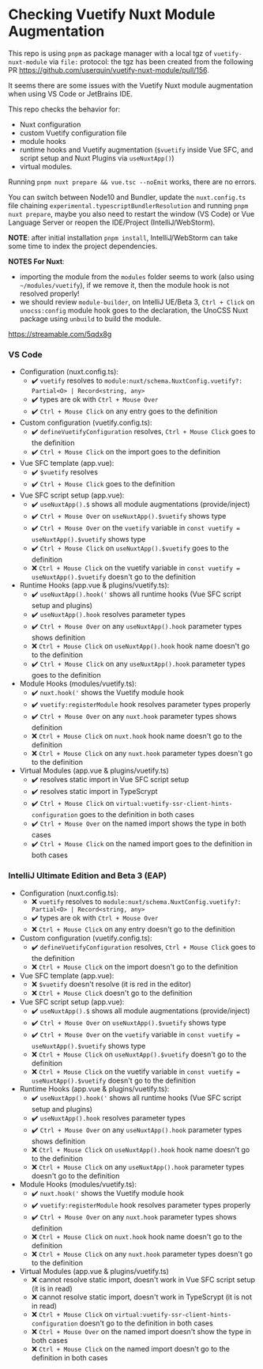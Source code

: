 # Checking Vuetify Nuxt Module Augmentation

This repo is using `pnpm` as package manager with a local tgz of `vuetify-nuxt-module` via `file:` protocol: the tgz has been created from the following PR https://github.com/userquin/vuetify-nuxt-module/pull/156.

It seems there are some issues with the Vuetify Nuxt module augmentation when using VS Code or JetBrains IDE.

This repo checks the behavior for:
- Nuxt configuration
- custom Vuetify configuration file
- module hooks
- runtime hooks and Vuetify augmentation (`$vuetify` inside Vue SFC, and script setup and Nuxt Plugins via `useNuxtApp()`)
- virtual modules.

Running `pnpm nuxt prepare && vue.tsc --noEmit` works, there are no errors.

You can switch between Node10 and Bundler, update the `nuxt.config.ts` file chaining `experimental.typescriptBundlerResolution` and running `pnpm nuxt prepare`, maybe you also need to restart the window (VS Code) or Vue Language Server or reopen the IDE/Project (IntelliJ/WebStorm).

**NOTE**: after initial installation `pnpm install`, IntelliJ/WebStorm can take some time to index the project dependencies.

**NOTES For Nuxt**: 
- importing the module from the `modules` folder seems to work (also using `~/modules/vuetify`), if we remove it, then the module hook is not resolved properly!
- we should review `module-builder`, on IntelliJ UE/Beta 3, `Ctrl + Click` on `unocss:config` module hook goes to the declaration, the UnoCSS Nuxt package using `unbuild` to build the module.

https://streamable.com/5qdx8g

### VS Code

- Configuration (nuxt.config.ts):
  - ✔️ `vuetify` resolves to `module:nuxt/schema.NuxtConfig.vuetify?: Partial<O> | Record<string, any>`
  - ✔️ types are ok with `Ctrl + Mouse Over`
  - ✔️ `Ctrl + Mouse Click` on any entry goes to the definition
- Custom configuration (vuetify.config.ts):
  - ✔️ `defineVuetifyConfiguration` resolves, `Ctrl + Mouse Click` goes to the definition
  - ✔️ `Ctrl + Mouse Click` on the import goes to the definition
- Vue SFC template (app.vue):
  - ✔️ `$vuetify` resolves
  - ✔️ `Ctrl + Mouse Click` goes to the definition
- Vue SFC script setup (app.vue):
  - ✔️ `useNuxtApp().$` shows all module augmentations (provide/inject)
  - ✔️ `Ctrl + Mouse Over` on `useNuxtApp().$vuetify` shows type
  - ✔️ `Ctrl + Mouse Over` on the `vuetify` variable in `const vuetify = useNuxtApp().$vuetify` shows type
  - ✔️ `Ctrl + Mouse Click` on `useNuxtApp().$vuetify` goes to the definition
  - ❌ `Ctrl + Mouse Click` on the vuetify variable in `const vuetify = useNuxtApp().$vuetify` doesn't go to the definition
- Runtime Hooks (app.vue & plugins/vuetify.ts):
  - ✔️ `useNuxtApp().hook('` shows all runtime hooks (Vue SFC script setup and plugins)
  - ✔️ `useNuxtApp().hook` resolves parameter types
  - ✔️ `Ctrl + Mouse Over` on any `useNuxtApp().hook` parameter types shows definition
  - ❌ `Ctrl + Mouse Click` on `useNuxtApp().hook` hook name doesn't go to the definition
  - ✔️ `Ctrl + Mouse Click` on any `useNuxtApp().hook` parameter types goes to the definition
- Module Hooks (modules/vuetify.ts):
  - ✔️ `nuxt.hook('` shows the Vuetify module hook
  - ✔️ `vuetify:registerModule` hook resolves parameter types properly
  - ✔️ `Ctrl + Mouse Over` on any `nuxt.hook` parameter types shows definition
  - ❌ `Ctrl + Mouse Click` on `nuxt.hook` hook name doesn't go to the definition
  - ❌ `Ctrl + Mouse Click` on any `nuxt.hook` parameter types doesn't go to the definition
- Virtual Modules (app.vue & plugins/vuetify.ts)
  - ✔️ resolves static import in Vue SFC script setup
  - ✔️ resolves static import in TypeScrypt
  - ✔️ `Ctrl + Mouse Click` on `virtual:vuetify-ssr-client-hints-configuration` goes to the definition in both cases
  - ✔️ `Ctrl + Mouse Over` on the named import shows the type in both cases
  - ✔️ `Ctrl + Mouse Click` on the named import goes to the definition in both cases


### IntelliJ Ultimate Edition and Beta 3 (EAP)

- Configuration (nuxt.config.ts): 
  - ❌ `vuetify` resolves to `module:nuxt/schema.NuxtConfig.vuetify?: Partial<O> | Record<string, any>`
  - ✔️ types are ok with `Ctrl + Mouse Over`
  - ❌ `Ctrl + Mouse Click` on any entry doesn't go to the definition
- Custom configuration (vuetify.config.ts):
  - ✔️ `defineVuetifyConfiguration` resolves, `Ctrl + Mouse Click` goes to the definition
  - ❌ `Ctrl + Mouse Click` on the import doesn't go to the definition
- Vue SFC template (app.vue): 
  - ❌ `$vuetify` doesn't resolve (it is red in the editor)
  - ❌ `Ctrl + Mouse Click` doesn't go to the definition
- Vue SFC script setup (app.vue): 
  - ✔️ `useNuxtApp().$` shows all module augmentations (provide/inject)
  - ✔️ `Ctrl + Mouse Over` on `useNuxtApp().$vuetify` shows type
  - ✔️ `Ctrl + Mouse Over` on the `vuetify` variable in `const vuetify = useNuxtApp().$vuetify` shows type
  - ❌ `Ctrl + Mouse Click` on `useNuxtApp().$vuetify` doesn't go to the definition
  - ❌ `Ctrl + Mouse Click` on the vuetify variable in `const vuetify = useNuxtApp().$vuetify` doesn't go to the definition
- Runtime Hooks (app.vue & plugins/vuetify.ts):
  - ✔️ `useNuxtApp().hook('` shows all runtime hooks (Vue SFC script setup and plugins)
  - ✔️ `useNuxtApp().hook` resolves parameter types
  - ✔️ `Ctrl + Mouse Over` on any `useNuxtApp().hook` parameter types shows definition
  - ❌ `Ctrl + Mouse Click` on `useNuxtApp().hook` hook name doesn't go to the definition
  - ❌ `Ctrl + Mouse Click` on any `useNuxtApp().hook` parameter types doesn't go to the definition
- Module Hooks (modules/vuetify.ts):
  - ✔️ `nuxt.hook('` shows the Vuetify module hook
  - ✔️ `vuetify:registerModule` hook resolves parameter types properly
  - ✔️ `Ctrl + Mouse Over` on any `nuxt.hook` parameter types shows definition
  - ❌ `Ctrl + Mouse Click` on `nuxt.hook` hook name doesn't go to the definition
  - ❌ `Ctrl + Mouse Click` on any `nuxt.hook` parameter types doesn't go to the definition
- Virtual Modules (app.vue & plugins/vuetify.ts)
  - ❌ cannot resolve static import, doesn't work in Vue SFC script setup (it is in read)
  - ❌ cannot resolve static import, doesn't work in TypeScrypt (it is not in read)
  - ❌ `Ctrl + Mouse Click` on `virtual:vuetify-ssr-client-hints-configuration` doesn't go to the definition in both cases
  - ❌ `Ctrl + Mouse Over` on the named import doesn't show the type in both cases
  - ❌ `Ctrl + Mouse Click` on the named import doesn't go to the definition in both cases
